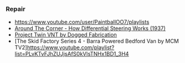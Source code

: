 ### Repair

- https://www.youtube.com/user/PaintballOO7/playlists
- [Around The Corner - How Differential Steering Works (1937)](https://youtu.be/yYAw79386WI)
- [Project Twin VNT by Dogged Fabrication](https://www.youtube.com/playlist?list=PLqcW63HNy8xFVTVAfl8RDI1oUhhudmRgI)
- [The Skid Factory Series 4 - Barra Powered Bedford Van by MCM TV2]https://www.youtube.com/playlist?list=PLvKTvFJhZUJjsAfS0kVlsTNHx1BD1_3H4